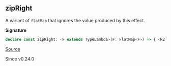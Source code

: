 ## zipRight

A variant of `flatMap` that ignores the value produced by this effect.

**Signature**

```ts
declare const zipRight: <F extends TypeLambda>(F: FlatMap<F>) => { <R2, O2, E2, B>(that: Kind<F, R2, O2, E2, B>): <R1, O1, E1, _>(self: Kind<F, R1, O1, E1, _>) => Kind<F, R1 & R2, O2 | O1, E2 | E1, B>; <R1, O1, E1, _, R2, O2, E2, B>(self: Kind<F, R1, O1, E1, _>, that: Kind<F, R2, O2, E2, B>): Kind<F, R1 & R2, O1 | O2, E1 | E2, B>; }
```

[Source](https://github.com/Effect-TS/effect/tree/main/packages/typeclass/src/FlatMap.ts#L36)

Since v0.24.0